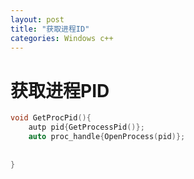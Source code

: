 ```yaml
---
layout: post
title: "获取进程ID"
categories: Windows c++
---
```


# 获取进程PID



```c++
void GetProcPid(){
    autp pid{GetProcessPid()};
	auto proc_handle{OpenProcess(pid)};
      
    
}
```


